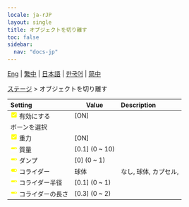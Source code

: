 ```yaml
---
locale: ja-rJP
layout: single
title: オブジェクトを切り離す
toc: false
sidebar:
  nav: "docs-jp"
---
```

[Eng](/dancexr/menu/2025.4/stage/detach_object) | [繁中](/tw/dancexr/menu/2025.4/stage/detach_object) | [日本語](/jp/dancexr/menu/2025.4/stage/detach_object) | [한국어](/kr/dancexr/menu/2025.4/stage/detach_object) | [简中](/zh/dancexr/menu/2025.4/stage/detach_object)

[ステージ](../menu#ステージ) > オブジェクトを切り離す



| Setting | Value | Description |
| :--- | --- | :--- |
|<nobr> ![check_on icon](/images/icon/ic_check_on.png)  有効にする</nobr>| [ON] | 
|<nobr> ボーンを選択</nobr>|| 
|<nobr> ![check_on icon](/images/icon/ic_check_on.png)  重力</nobr>| [ON] | 
|<nobr> ![slider icon](/images/icon/ic_slider.png)  質量</nobr>| [0.1] (0 ~ 10) | 
|<nobr> ![slider icon](/images/icon/ic_slider.png)  ダンプ</nobr>| [0] (0 ~ 1) | 
|<nobr> ![toggle_on icon](/images/icon/ic_toggle_on.png)  コライダー</nobr>| 球体 | なし, 球体, カプセル, 
|<nobr> ![slider icon](/images/icon/ic_slider.png)  コライダー半径</nobr>| [0.1] (0 ~ 1) | 
|<nobr> ![slider icon](/images/icon/ic_slider.png)  コライダーの長さ</nobr>| [0.3] (0 ~ 2) | 
